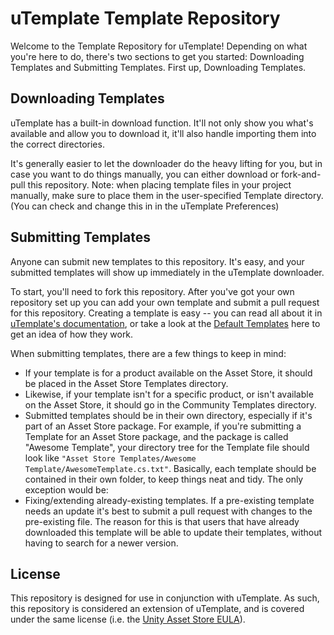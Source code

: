 # uTemplate Template Repository
Welcome to the Template Repository for uTemplate!  Depending on what you're here to do, there's two sections to get you started: Downloading Templates and Submitting Templates.  First up, Downloading Templates.

## Downloading Templates
uTemplate has a built-in download function.  It'll not only show you what's available and allow you to download it, it'll also handle importing them into the correct directories.

It's generally easier to let the downloader do the heavy lifting for you, but in case you want to do things manually, you can either download or fork-and-pull this repository.  Note: when placing template files in your project manually, make sure to place them in the user-specified Template directory.  (You can check and change this in in the uTemplate Preferences)

## Submitting Templates
Anyone can submit new templates to this repository.  It's easy, and your submitted templates will show up immediately in the uTemplate downloader.

To start, you'll need to fork this repository.  After you've got your own repository set up you can add your own template and submit a pull request for this repository.  Creating a template is easy -- you can read all about it in [uTemplate's documentation](http://unfinitygames.com/products/utemplate/documentation/template-creation-basics), or take a look at the [Default Templates](https://github.com/UnfinityGames/uTemplate/tree/master/Default%20Templates) here to get an idea of how they work.

When submitting templates, there are a few things to keep in mind:
* If your template is for a product available on the Asset Store, it should be placed in the Asset Store Templates directory.
* Likewise, if your template isn't for a specific product, or isn't available on the Asset Store, it should go in the Community Templates directory.
* Submitted templates should be in their own directory, especially if it's part of an Asset Store package.  For example, if you're submitting a Template for an Asset Store package, and the package is called "Awesome Template", your directory tree for the Template file should look like `"Asset Store Templates/Awesome Template/AwesomeTemplate.cs.txt"`.  Basically, each template should be contained in their own folder, to keep things neat and tidy.  The only exception would be:
* Fixing/extending already-existing templates.  If a pre-existing template needs an update it's best to submit a pull request with changes to the pre-existing file.  The reason for this is that users that have already downloaded this template will be able to update their templates, without having to search for a newer version. 

## License
This repository is designed for use in conjunction with uTemplate.  As such, this repository is considered an extension of uTemplate, and is covered under the same license (i.e. the [Unity Asset Store EULA](https://unity3d.com/legal/as_terms)).
